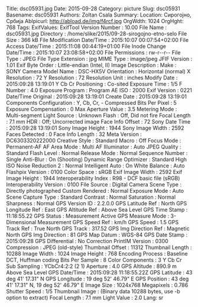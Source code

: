 Title: dsc05931.jpg
Date: 2015-09-28
Category: picture
Slug: dsc05931
Basename: dsc05931
Authors: Zoltan Csala
Summary:
Location: Сирогојно, Србија
Ablpicurl: http://abload.de/img/f4rcf.jpg
OrgWdth: 1024
OrgHght: 768
Tags:
ExifValues: ExifTool Version Number : 10.00
            File Name : dsc05931.jpg
            Directory : /home/slike/2015/09-28-sirogojno-etno-selo
            File Size : 366 kB
            File Modification Date/Time : 2015:10:07 00:07:54+02:00
            File Access Date/Time : 2015:11:08 00:44:19+01:00
            File Inode Change Date/Time : 2015:10:07 23:08:58+02:00
            File Permissions : rw-r--r--
            File Type : JPEG
            File Type Extension : jpg
            MIME Type : image/jpeg
            JFIF Version : 1.01
            Exif Byte Order : Little-endian (Intel, II)
            Image Description :
            Make : SONY
            Camera Model Name : DSC-HX5V
            Orientation : Horizontal (normal)
            X Resolution : 72
            Y Resolution : 72
            Resolution Unit : inches
            Modify Date : 2015:09:28 13:19:01
            Y Cb Cr Positioning : Co-sited
            Exposure Time : 1/5
            F Number : 4.0
            Exposure Program : Program AE
            ISO : 2000
            Exif Version : 0221
            Date/Time Original : 2015:09:28 13:19:01
            Create Date : 2015:09:28 13:19:01
            Components Configuration : Y, Cb, Cr, -
            Compressed Bits Per Pixel : 5
            Exposure Compensation : 0
            Max Aperture Value : 3.5
            Metering Mode : Multi-segment
            Light Source : Unknown
            Flash : Off, Did not fire
            Focal Length : 7.1 mm
            HDR : Off; Uncorrected image
            Face Info Offset : 72
            Sony Date Time : 2015:09:28 13:19:01
            Sony Image Height : 1944
            Sony Image Width : 2592
            Faces Detected : 0
            Face Info Length : 32
            Meta Version : DC6303320222000
            Creative Style : Standard
            Macro : Off
            Focus Mode : Permanent-AF
            AF Area Mode : Multi
            AF Illuminator : Auto
            JPEG Quality : Standard
            Flash Level : Normal
            Release Mode : Normal
            Sequence Number : Single
            Anti-Blur : On (Shooting)
            Dynamic Range Optimizer : Standard
            High ISO Noise Reduction 2 : Normal
            Intelligent Auto : On
            White Balance : Auto
            Flashpix Version : 0100
            Color Space : sRGB
            Exif Image Width : 2592
            Exif Image Height : 1944
            Interoperability Index : R98 - DCF basic file (sRGB)
            Interoperability Version : 0100
            File Source : Digital Camera
            Scene Type : Directly photographed
            Custom Rendered : Normal
            Exposure Mode : Auto
            Scene Capture Type : Standard
            Contrast : Normal
            Saturation : Normal
            Sharpness : Normal
            GPS Version ID : 2.2.0.0
            GPS Latitude Ref : North
            GPS Longitude Ref : East
            GPS Altitude Ref : Above Sea Level
            GPS Time Stamp : 11:18:55.22
            GPS Status : Measurement Active
            GPS Measure Mode : 3-Dimensional Measurement
            GPS Speed Ref : km/h
            GPS Speed : 1.5
            GPS Track Ref : True North
            GPS Track : 317.52
            GPS Img Direction Ref : Magnetic North
            GPS Img Direction : 81
            GPS Map Datum : WGS-84
            GPS Date Stamp : 2015:09:28
            GPS Differential : No Correction
            PrintIM Version : 0300
            Compression : JPEG (old-style)
            Thumbnail Offset : 11312
            Thumbnail Length : 10288
            Image Width : 1024
            Image Height : 768
            Encoding Process : Baseline DCT, Huffman coding
            Bits Per Sample : 8
            Color Components : 3
            Y Cb Cr Sub Sampling : YCbCr4:2:2 (2 1)
            Aperture : 4.0
            GPS Altitude : 890.9 m Above Sea Level
            GPS Date/Time : 2015:09:28 11:18:55.22Z
            GPS Latitude : 43 deg 41' 17.31" N
            GPS Longitude : 19 deg 52' 46.79" E
            GPS Position : 43 deg 41' 17.31" N, 19 deg 52' 46.79" E
            Image Size : 1024x768
            Megapixels : 0.786
            Shutter Speed : 1/5
            Thumbnail Image : (Binary data 10288 bytes, use -b option to extract)
            Focal Length : 7.1 mm
            Light Value : 2.0
Lang: sr

